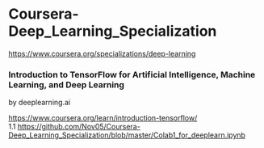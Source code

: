 # Coursera-Deep_Learning_Specialization

https://www.coursera.org/specializations/deep-learning


### Introduction to TensorFlow for Artificial Intelligence, Machine Learning, and Deep Learning  
by deeplearning.ai  

https://www.coursera.org/learn/introduction-tensorflow/  
1.1 https://github.com/Nov05/Coursera-Deep_Learning_Specialization/blob/master/Colab1_for_deeplearn.ipynb
